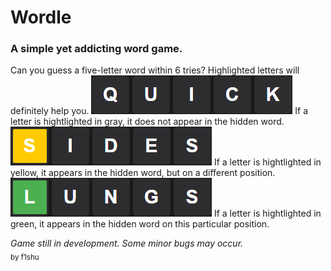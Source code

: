 # Wordle
### A simple yet addicting word game.
Can you guess a five-letter word within 6 tries? Highlighted letters will definitely help you. 
![ENG1](ENG1.png)
If a letter is hightlighted in gray, it does not appear in the hidden word.
![ENG2](ENG2.png)
If a letter is hightlighted in yellow, it appears in the hidden word, but on a different position.
![ENG3](ENG3.png)
If a letter is hightlighted in green, it appears in the hidden word on this particular position.

*Game still in development. Some minor bugs may occur.*  
<sub>by f1shu</sub>